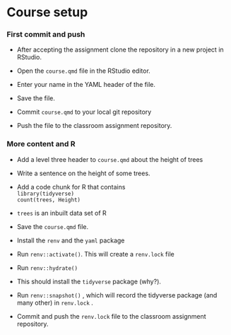 # Course setup

### First commit and push

-   After accepting the assignment clone the repository in a new project in RStudio.

-   Open the `course.qmd` file in the RStudio editor.

-   Enter your name in the YAML header of the file.

-   Save the file.

-   Commit `course.qmd` to your local git repository

-   Push the file to the classroom assignment repository.

### More content and R

-   Add a level three header to `course.qmd` about the height of trees

-   Write a sentence on the height of some trees.

-   Add a code chunk for R that contains\
    `library(tidyverse)`\
    `count(trees, Height)`

-   `trees` is an inbuilt data set of R

-   Save the `course.qmd` file.

-   Install the `renv` and the `yaml` package

-   Run `renv::activate()`. This will create a `renv.lock` file

-   Run `renv::hydrate()`

-   This should install the `tidyverse` package (why?).

-   Run `renv::snapshot()` , which will record the tidyverse package (and many other) in `renv.lock` .

-   Commit and push the `renv.lock` file to the classroom assignment repository.
